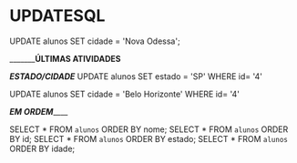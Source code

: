 # UPDATESQL

UPDATE alunos
SET cidade = 'Nova Odessa';


_____________ÚLTIMAS ATIVIDADES______ 

___ESTADO/CIDADE___
UPDATE alunos
SET estado = 'SP'
WHERE id= '4'


UPDATE alunos
SET cidade = 'Belo Horizonte'
WHERE id= '4'

_____________EM ORDEM_________________

SELECT * FROM `alunos` ORDER BY nome;
SELECT * FROM `alunos` ORDER BY id;
SELECT * FROM `alunos` ORDER BY estado;
SELECT * FROM `alunos` ORDER BY idade;

